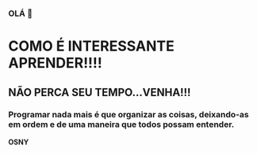 ### OLÁ 👋
# COMO É INTERESSANTE APRENDER!!!!
## NÃO PERCA SEU TEMPO...VENHA!!!
### Programar nada mais é que organizar as coisas, deixando-as em ordem e de uma maneira que todos possam entender.
**OSNY**

<!--
**Osny-fascio/Osny-fascio** is a ✨ _special_ ✨ repository because its `README.md` (this file) appears on your GitHub profile.

Here are some ideas to get you started:

- 🔭 I’m currently working on ...
- 🌱 I’m currently learning ...
- 👯 I’m looking to collaborate on ...
- 🤔 I’m looking for help with ...
- 💬 Ask me about ...
- 📫 How to reach me: ...
- 😄 Pronouns: ...
- ⚡ Fun fact: ...
-->
